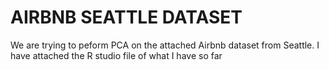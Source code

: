 # AIRBNB SEATTLE DATASET

We are trying to peform PCA on the attached Airbnb dataset from Seattle. I have attached the R studio file of what I have so far


